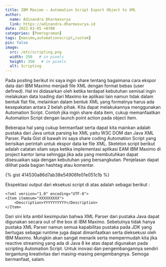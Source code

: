 ```yaml
---
title: IBM Maximo – Automation Script Export Object to XML
author:
  name: Adinandra Dharmasurya
  link: https://adinandra.dharmasurya.id
date: 2022-03-05 +0700
categories: [Pemrograman]
tags: [maximo,automationscript,custom]
pin: false
image:
  src: /etc/scripting.png
  width: 350   # in pixels
  height: 350   # in pixels
  alt: Scripting
---
```


Pada posting berikut ini saya ingin share tentang bagaimana cara ekspor data dari IBM Maximo menjadi file XML dengan format bebas (user defined). Hal ini didasarkan oleh ketika terdapat kebutuhan semisal ingin melakukan data loading dari Maximo ke aplikasi lain namun tidak dalam bentuk flat file, melainkan dalam bentuk XML yang formatnya harus ada kesepakatan antara 2 belah pihak. Kita dapat melakukannya menggunakan Automation Script. Contoh jika ingin share data item, cukup memanfaatkan Automation Script dengan launch point action pada object item.

Beberapa hal yang cukup bermanfaat serta dapat kita mainkan adalah pustaka dari Java untuk parsing ke XML yaitu W3C DOM dan Java XML Parser. Pada Gist di bawah ini saya share coding Automation Script yang berisikan perintah untuk ekspor data ke file XML. Skeleton script berikut adalah catatan silam saya ketika implementasi aplikasi EAM IBM Maximo di project kantor lama sehingga jika ada yang membutuhkan dapat disesuaikan saja dengan kebutuhan yang bersangkutan. Penjelasan dapat dilihat pada bagian hashtag atau komentar.

{% gist 414530a86d7ab38e54906fe01e051c1b %}

Ekspektasi output dari eksekusi script di atas adalah sebagai berikut :

```
<?xml version="1.0" encoding="UTF-8">
<Item itemnum="XXXXXXXXX">
	<Description>YYYYYYYYYY</Description>
</Item>
```

Dari sini kita ambil kesimpulan bahwa XML Parser dari pustaka Java dapat digunakan secara out of the box di IBM Maximo. Sebetulnya tidak hanya pustaka XML Parser namun semua kapabilitas pustaka pada JDK yang bertugas sebagai runtime juga dapat dimanfaatkan serta dieksekusi oleh IBM Maximo. Mungkin akan sangat menarik serta mempermudah kita jika reactive streaming yang ada di Java 8 ke atas dapat digunakan pada scripting Automation Script. Untuk inovasi dan pengembangannya sendiri tergantung kreativitas dari masing-masing pengembangnya. Semoga bermanfaat, salam.